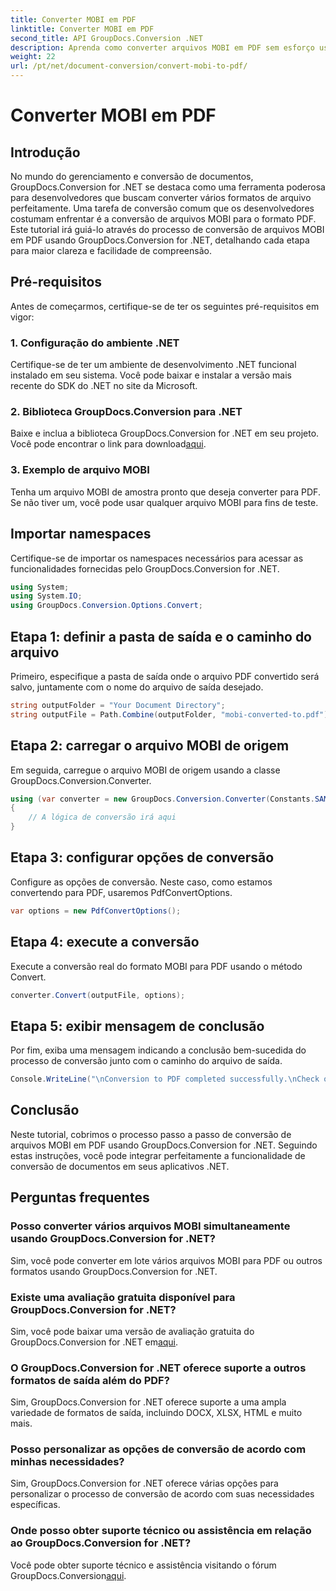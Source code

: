 ```yaml
---
title: Converter MOBI em PDF
linktitle: Converter MOBI em PDF
second_title: API GroupDocs.Conversion .NET
description: Aprenda como converter arquivos MOBI em PDF sem esforço usando GroupDocs.Conversion for .NET. Siga nosso guia passo a passo.
weight: 22
url: /pt/net/document-conversion/convert-mobi-to-pdf/
---
```


# Converter MOBI em PDF

## Introdução
No mundo do gerenciamento e conversão de documentos, GroupDocs.Conversion for .NET se destaca como uma ferramenta poderosa para desenvolvedores que buscam converter vários formatos de arquivo perfeitamente. Uma tarefa de conversão comum que os desenvolvedores costumam enfrentar é a conversão de arquivos MOBI para o formato PDF. Este tutorial irá guiá-lo através do processo de conversão de arquivos MOBI em PDF usando GroupDocs.Conversion for .NET, detalhando cada etapa para maior clareza e facilidade de compreensão.
## Pré-requisitos
Antes de começarmos, certifique-se de ter os seguintes pré-requisitos em vigor:
### 1. Configuração do ambiente .NET
Certifique-se de ter um ambiente de desenvolvimento .NET funcional instalado em seu sistema. Você pode baixar e instalar a versão mais recente do SDK do .NET no site da Microsoft.
### 2. Biblioteca GroupDocs.Conversion para .NET
 Baixe e inclua a biblioteca GroupDocs.Conversion for .NET em seu projeto. Você pode encontrar o link para download[aqui](https://releases.groupdocs.com/conversion/net/).
### 3. Exemplo de arquivo MOBI
Tenha um arquivo MOBI de amostra pronto que deseja converter para PDF. Se não tiver um, você pode usar qualquer arquivo MOBI para fins de teste.

## Importar namespaces
Certifique-se de importar os namespaces necessários para acessar as funcionalidades fornecidas pelo GroupDocs.Conversion for .NET.
```csharp
using System;
using System.IO;
using GroupDocs.Conversion.Options.Convert;
```
## Etapa 1: definir a pasta de saída e o caminho do arquivo
Primeiro, especifique a pasta de saída onde o arquivo PDF convertido será salvo, juntamente com o nome do arquivo de saída desejado.
```csharp
string outputFolder = "Your Document Directory";
string outputFile = Path.Combine(outputFolder, "mobi-converted-to.pdf");
```
## Etapa 2: carregar o arquivo MOBI de origem
Em seguida, carregue o arquivo MOBI de origem usando a classe GroupDocs.Conversion.Converter.
```csharp
using (var converter = new GroupDocs.Conversion.Converter(Constants.SAMPLE_MOBI))
{
    // A lógica de conversão irá aqui
}
```
## Etapa 3: configurar opções de conversão
Configure as opções de conversão. Neste caso, como estamos convertendo para PDF, usaremos PdfConvertOptions.
```csharp
var options = new PdfConvertOptions();
```
## Etapa 4: execute a conversão
Execute a conversão real do formato MOBI para PDF usando o método Convert.
```csharp
converter.Convert(outputFile, options);
```
## Etapa 5: exibir mensagem de conclusão
Por fim, exiba uma mensagem indicando a conclusão bem-sucedida do processo de conversão junto com o caminho do arquivo de saída.
```csharp
Console.WriteLine("\nConversion to PDF completed successfully.\nCheck output in {0}", outputFolder);
```

## Conclusão
Neste tutorial, cobrimos o processo passo a passo de conversão de arquivos MOBI em PDF usando GroupDocs.Conversion for .NET. Seguindo estas instruções, você pode integrar perfeitamente a funcionalidade de conversão de documentos em seus aplicativos .NET.
## Perguntas frequentes
### Posso converter vários arquivos MOBI simultaneamente usando GroupDocs.Conversion for .NET?
Sim, você pode converter em lote vários arquivos MOBI para PDF ou outros formatos usando GroupDocs.Conversion for .NET.
### Existe uma avaliação gratuita disponível para GroupDocs.Conversion for .NET?
 Sim, você pode baixar uma versão de avaliação gratuita do GroupDocs.Conversion for .NET em[aqui](https://releases.groupdocs.com/).
### O GroupDocs.Conversion for .NET oferece suporte a outros formatos de saída além do PDF?
Sim, GroupDocs.Conversion for .NET oferece suporte a uma ampla variedade de formatos de saída, incluindo DOCX, XLSX, HTML e muito mais.
### Posso personalizar as opções de conversão de acordo com minhas necessidades?
Sim, GroupDocs.Conversion for .NET oferece várias opções para personalizar o processo de conversão de acordo com suas necessidades específicas.
### Onde posso obter suporte técnico ou assistência em relação ao GroupDocs.Conversion for .NET?
Você pode obter suporte técnico e assistência visitando o fórum GroupDocs.Conversion[aqui](https://forum.groupdocs.com/c/conversion/11).
